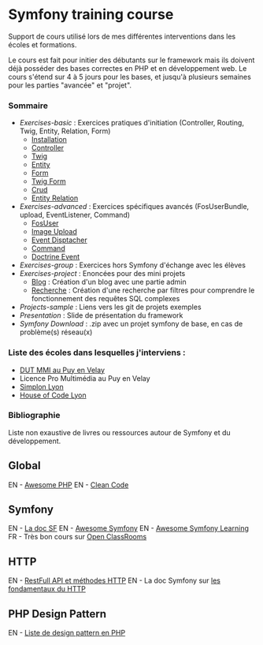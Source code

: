 # Symfony training course

Support de cours utilisé lors de mes différentes interventions dans les écoles et formations. 

Le cours est fait pour initier des débutants sur le framework mais ils doivent déjà posséder des bases correctes en PHP 
et en développement web. Le cours s'étend sur 4 à 5 jours pour les bases, et jusqu'à plusieurs semaines pour les parties "avancée" et "projet".

### Sommaire
  - *Exercises-basic* : Exercices pratiques d'initiation (Controller, Routing, Twig, Entity, Relation, Form)
    - [Installation](./exercises-basic/00-exercise-installation.md)     
    - [Controller](./exercises-basic/01-exercise-controller.md)     
    - [Twig](./exercises-basic/02-exercise-twig.md)     
    - [Entity](./exercises-basic/03-exercise-entity.md)     
    - [Form](./exercises-basic/04-exercise-form.md)     
    - [Twig Form](./exercises-basic/05-exercise-twig-form.md)     
    - [Crud](./exercises-basic/06-exercise-crud.md)     
    - [Entity Relation](./exercises-basic/07-exercise-entity-relations.md)     
  - *Exercises-advanced* : Exercices spécifiques avancés (FosUserBundle, upload, EventListener, Command)
    - [FosUser](./exercises-advanced/01-fos-user.md)
    - [Image Upload](./exercises-advanced/02-image-upload.md)
    - [Event Disptacher](./exercises-advanced/03-event-dispatcher.md)
    - [Command](./exercises-advanced/04-command.md)
    - [Doctrine Event](./exercises-advanced/05-event-doctrine.md)
  - *Exercises-group* : Exercices hors Symfony d'échange avec les élèves
  - *Exercises-project* : Enoncées pour des mini projets 
    - [Blog](./exercises-project/blog) : Création d'un blog avec une partie admin
    - [Recherche](./exercises-project/search) : Création d'une recherche par filtres pour comprendre le fonctionnement des requêtes SQL complexes 
  - *Projects-sample* : Liens vers les git de projets exemples
  - *Presentation* : Slide de présentation du framework
  - *Symfony Download* : .zip avec un projet symfony de base, en cas de problème(s) réseau(x)
  

### Liste des écoles dans lesquelles j'interviens :
- [DUT MMI au Puy en Velay](http://mmi-lepuy.fr/)
- Licence Pro Multimédia au Puy en Velay
- [Simplon Lyon](http://lyon.simplon.co/)
- [House of Code Lyon](http://www.house-of-code.fr/)


### Bibliographie

Liste non exaustive de livres ou ressources autour de Symfony et du développement. 

## Global
EN - [Awesome PHP](https://github.com/ziadoz/awesome-php)
EN - [Clean Code](https://www.amazon.fr/Clean-Code-Handbook-Software-Craftsmanship/dp/0132350882/)

## Symfony
EN - [La doc SF](https://symfony.com/doc/current/index.html)
EN - [Awesome Symfony](https://github.com/sitepoint-editors/awesome-symfony#readme)
EN - [Awesome Symfony Learning](https://github.com/pehapkari/awesome-symfony-education#readme)
FR - Très bon cours sur [Open ClassRooms](https://openclassrooms.com/courses/developpez-votre-site-web-avec-le-framework-symfony)

## HTTP
EN - [RestFull API et méthodes HTTP](https://restfulapi.net/http-methods/)
EN - La doc Symfony sur [les fondamentaux du HTTP](http://symfony.com/doc/current/introduction/http_fundamentals.html)

## PHP Design Pattern
EN - [Liste de design pattern en PHP](https://github.com/domnikl/DesignPatternsPHP)


